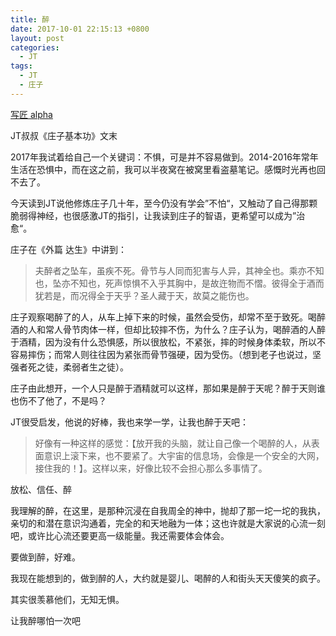 ```yaml
---
title: 醉
date: 2017-10-01 22:15:13 +0800
layout: post
categories:
  - JT
tags:
  - JT
  - 庄子
---
```


[写匠 alpha](http://aiwriter.cn/analysis_result.html?article_id=d54aadf0-b921-11e7-b307-87af1edea804)

JT叔叔《庄子基本功》文末

2017年我试着给自己一个关键词：不惧，可是并不容易做到。2014-2016年常年生活在恐惧中，而在这之前，我可以半夜窝在被窝里看盗墓笔记。感慨时光再也回不去了。

今天读到JT说他修炼庄子几十年，至今仍没有学会”不怕“，又触动了自己得那颗脆弱得神经，也很感激JT的指引，让我读到庄子的智语，更希望可以成为”治愈“。

庄子在《外篇 达生》中讲到：

> 夫醉者之坠车，虽疾不死。骨节与人同而犯害与人异，其神全也。乘亦不知也，坠亦不知也，死声惊惧不入乎其胸中，是故迕物而不慴。彼得全于酒而犹若是，而况得全于天乎？圣人藏于天，故莫之能伤也。

庄子观察喝醉了的人，从车上掉下来的时候，虽然会受伤，却常不至于致死。喝醉酒的人和常人骨节肉体一样，但却比较摔不伤，为什么？庄子认为，喝醉酒的人醉于酒精，因为没有什么恐惧感，所以很放松，不紧张，摔的时候身体柔软，所以不容易摔伤；而常人则往往因为紧张而骨节强硬，因为受伤。（想到老子也说过，坚强者死之徒，柔弱者生之徒）。

庄子由此想开，一个人只是醉于酒精就可以这样，那如果是醉于天呢？醉于天则谁也伤不了他了，不是吗？

JT很受启发，他说的好棒，我也来学一学，让我也醉于天吧：

> 好像有一种这样的感觉：【放开我的头脑，就让自己像一个喝醉的人，从表面意识上滚下来，也不要紧了。大宇宙的信息场，会像是一个安全的大网，接住我的！】。这样以来，好像比较不会担心那么多事情了。

放松、信任、醉

我理解的醉，在这里，是那种沉浸在自我周全的神中，抛却了那一坨一坨的我执，亲切的和潜在意识沟通着，完全的和天地融为一体；这也许就是大家说的心流一刻吧，或许比心流还要更高一级能量。我还需要体会体会。

要做到醉，好难。

我现在能想到的，做到醉的人，大约就是婴儿、喝醉的人和街头天天傻笑的疯子。

其实很羡慕他们，无知无惧。

让我醉哪怕一次吧
